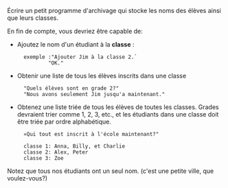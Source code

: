 Écrire un petit programme d'archivage qui stocke les noms des élèves ainsi que leurs classes.

En fin de compte, vous devriez être capable de:

* Ajoutez le nom d'un étudiant à la **classe** :

		exemple :"Ajouter Jim à la classe 2.`
				"OK."
* Obtenir une liste de tous les élèves inscrits dans une classe

		"Quels élèves sont en grade 2?"
		"Nous avons seulement Jim jusqu'a maintenant."
* Obtenez une liste triée de tous les élèves de toutes les classes. Grades devraient trier comme 1, 2, 3, etc., et les étudiants dans une classe doit être triée par ordre alphabétique.

		«Qui tout est inscrit à l'école maintenant?"

		classe 1: Anna, Billy, et Charlie
    	classe 2: Alex, Peter
    	classe 3: Zoe

Notez que tous nos étudiants ont un seul nom. (c'est une petite ville, que voulez-vous?)
